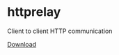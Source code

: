 # httprelay

Client to client HTTP communication

[Download](https://gitlab.com/jonas.jasas/httprelay/-/jobs/artifacts/master/browse/bin?job=build)